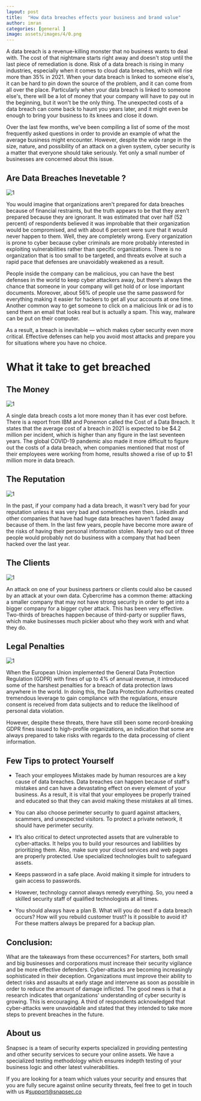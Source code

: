 ```yaml
---
layout: post
title:  "How data breaches effects your business and brand value"
author: imran
categories: [general ]
image: assets/images/4/0.png
---
```




A data breach is a revenue-killing monster that no business wants to deal with. The cost of that nightmare starts right away and doesn't stop until the last piece of remediation is done. Risk of a data breach is rising in many industries, especially when it comes to cloud data breaches, which will rise more than 35% in 2021. When your data breach is linked to someone else's, it can be hard to pin down the source of the problem, and it can come from all over the place. Particularly when your data breach is linked to someone else's, there will be a lot of money that your company will have to pay out in the beginning, but it won't be the only thing. The unexpected costs of a data breach can come back to haunt you years later, and it might even be enough to bring your business to its knees and close it down. 

Over the last few months, we've been compiling a list of some of the most frequently asked questions in order to provide an example of what the average business might encounter. However, despite the wide range in the size, nature, and possibility of an attack on a given system, cyber security is a matter that everyone should take seriously. Yet only a small number of businesses are concerned about this issue.



## Are Data Breaches Inevetable ? 

![1](/blog/assets/images/4/1.png)



You would imagine that organizations aren't prepared for data breaches because of financial restraints, but the truth appears to be that they aren't prepared because they are ignorant. It was estimated that over half (52 percent) of respondents believed it was improbable that their organization would be compromised, and with about 6 percent were sure that it would never happen to them. 
Well, they are completely wrong. Every organization is prone to cyber because cyber criminals are more probably interested in exploiting vulnerabilities rather than specific organizations. There is no organization that is too small to be targeted, and threats evolve at such a rapid pace that defenses are unavoidably weakened as a result. 


People inside the company can be malicious, you can have the best defenses in the world to keep cyber attackers away, but there's always the chance that someone in your company will get hold of or lose important documents.
Moreover, about 56% of people use the same password for everything making it easier for hackers to get all your accounts at one time. Another common way to get someone to click on a malicious link or ad is to send them an email that looks real but is actually a spam. This way, malware can be put on their computer. 

As a result, a breach is inevitable — which makes cyber security even more critical. Effective defenses can help you avoid most attacks and prepare you for situations where you have no choice. 




# What it take to get breached

## The Money

![1](/blog/assets/images/4/3.png)



A single data breach costs a lot more money than it has ever cost before. There is a report from IBM and Ponemon called the Cost of a Data Breach. It states that the average cost of a breach in 2021 is expected to be $4.2 million per incident, which is higher than any figure in the last seventeen years. The global COVID-19 pandemic also made it more difficult to figure out the costs of a data breach, when companies mentioned that most of their employees were working from home, results showed a rise of up to $1 million more in data breach.



## The Reputation

![1](/blog/assets/images/4/4.png)


In the past, if your company had a data breach, it wasn't very bad for your reputation unless it was very bad and sometimes even then. LinkedIn and other companies that have had huge data breaches haven't faded away because of them. In the last few years, people have become more aware of the risks of having their personal information stolen. Nearly two out of three people would probably not do business with a company that had been hacked over the last year. 



## The Clients 

![1](/blog/assets/images/4/5.png)


An attack on one of your business partners or clients could also be caused by an attack at your own data. Cybercrime has a common theme: attacking a smaller company that may not have strong security in order to get into a bigger company for a bigger cyber attack. This has been very effective. Two-thirds of breaches happen because of third-party or supplier flaws, which make businesses much pickier about who they work with and what they do. 


## Legal Penalties

![1](/blog/assets/images/4/6.png)


When the European Union implemented the General Data Protection Regulation (GDPR) with fines of up to 4% of annual revenue, it introduced some of the harshest penalties for a breach of data protection laws anywhere in the world. In doing this, the Data Protection Authorities created tremendous leverage to gain compliance with the regulations, ensure consent is received from data subjects and to reduce the likelihood of personal data violation.

However, despite these threats, there have still been some record-breaking GDPR fines issued to high-profile organizations, an indication that some are always prepared to take risks with regards to the data processing of client information.




## Few Tips to protect Yourself 

- Teach your employees Mistakes made by human resources are a key cause of data breaches. Data breaches can happen because of staff's mistakes and can have a devastating effect on every element of your business. As a result, it is vital that your employees be properly trained and educated so that they can avoid making these mistakes at all times. 

- You can also choose perimeter security to guard against attackers, scammers, and unexpected visitors. To protect a private network, it should have perimeter security. 

- It’s also critical to detect unprotected assets that are vulnerable to cyber-attacks. It helps you to build your resources and liabilities by prioritizing them. 
Also, make sure your cloud services and web pages are properly protected. Use specialized technologies built to safeguard assets. 

- Keeps password in a safe place. Avoid making it simple for intruders to gain access to passwords. 

- However, technology cannot always remedy everything. So, you need a skilled security staff of qualified technologists at all times. 

- You should always have a plan B. What will you do next if a data breach occurs? How will you rebuild customer trust? Is it possible to avoid it? For these matters always be prepared for a backup plan. 



## Conclusion: 

What are the takeaways from these occurrences? For starters, both small and big businesses and corporations must increase their security vigilance and be more effective defenders. Cyber-attacks are becoming increasingly sophisticated in their deception. Organizations must improve their ability to detect risks and assaults at early stage and intervene as soon as possible in order to reduce the amount of damage inflicted. The good news is that a research indicates that organizations' understanding of cyber security is growing. This is encouraging. A third of respondents acknowledged that cyber-attacks were unavoidable and stated that they intended to take more steps to prevent breaches in the future. 


## About us

Snapsec is a team of security experts specialized in providing pentesting and other security services to secure your online assets. We have a specialized testing methodology which ensures indepth testing of your business logic and other latest vulnerabilities. 

 If you are looking for a team which values your security and ensures that you are fully secure against online security threats, feel free to get in touch with us #[support@snapsec.co](mailto:support@snapsec.co)
